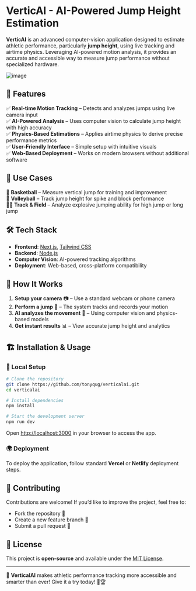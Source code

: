 # VerticAI - AI-Powered Jump Height Estimation

**VerticAI** is an advanced computer-vision application designed to estimate athletic performance, particularly **jump height**, using live tracking and airtime physics. Leveraging AI-powered motion analysis, it provides an accurate and accessible way to measure jump performance without specialized hardware.

![image](https://github.com/user-attachments/assets/6b1515b9-3aba-4d41-9078-5d4c0861e1e2) <!-- Add an image or GIF showcasing the app -->

## 🚀 Features

✅ **Real-time Motion Tracking** – Detects and analyzes jumps using live camera input  
✅ **AI-Powered Analysis** – Uses computer vision to calculate jump height with high accuracy  
✅ **Physics-Based Estimations** – Applies airtime physics to derive precise performance metrics  
✅ **User-Friendly Interface** – Simple setup with intuitive visuals  
✅ **Web-Based Deployment** – Works on modern browsers without additional software  

## 🎯 Use Cases

🏀 **Basketball** – Measure vertical jump for training and improvement  
🏐 **Volleyball** – Track jump height for spike and block performance  
🏃‍♂️ **Track & Field** – Analyze explosive jumping ability for high jump or long jump  

## 🛠️ Tech Stack

- **Frontend**: [Next.js](https://nextjs.org/), [Tailwind CSS](https://tailwindcss.com/)
- **Backend**: [Node.js](https://nodejs.org/)
- **Computer Vision**: AI-powered tracking algorithms
- **Deployment**: Web-based, cross-platform compatibility

## 📸 How It Works

1. **Setup your camera** 📷 – Use a standard webcam or phone camera  
2. **Perform a jump** 🏃 – The system tracks and records your motion  
3. **AI analyzes the movement** 🧠 – Using computer vision and physics-based models  
4. **Get instant results** 📊 – View accurate jump height and analytics  

## 🏗 Installation & Usage

### 🔧 Local Setup

```sh
# Clone the repository
git clone https://github.com/tonyqug/verticalai.git
cd verticalai

# Install dependencies
npm install

# Start the development server
npm run dev
```

Open [http://localhost:3000](http://localhost:3000) in your browser to access the app.

### 🌍 Deployment

To deploy the application, follow standard **Vercel** or **Netlify** deployment steps.

## 📢 Contributing

Contributions are welcome! If you’d like to improve the project, feel free to:
- Fork the repository 🍴
- Create a new feature branch 🌱
- Submit a pull request 🔄

## 📜 License

This project is **open-source** and available under the [MIT License](LICENSE).

---

🚀 **VerticalAI** makes athletic performance tracking more accessible and smarter than ever! Give it a try today! 🎯🏆
